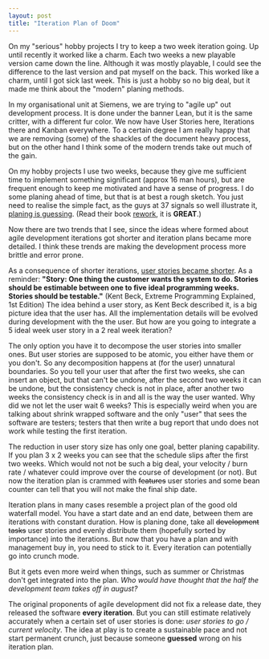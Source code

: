 ```yaml
---
layout: post
title: "Iteration Plan of Doom"
---
```


On my "serious" hobby projects I try to keep a two week iteration going. Up 
until recently it worked like a charm. Each two weeks a new playable version 
came down the line. Although it was mostly playable, I could see the difference
to the last version and pat myself on the back. This worked like a charm,
until I got sick last week. This is just a hobby so no big deal, but it made 
me think about the "modern" planing methods. 

In my organisational unit at Siemens, we are trying to "agile up" out development
process. It is done under the banner Lean, but it is the same critter, with a
different fur color. We now have User Stories here, Iterations there and Kanban
everywhere. To a certain degree I am really happy that we are removing (some)
of the shackles of the document heavy process, but on the other hand I think
some of the modern trends take out much of the gain.

<!--more-->

On my hobby projects I use two weeks, because they give me sufficient time to 
implement something significant (approx 16 man hours), but are frequent enough
to keep me motivated and have a sense of progress. I do some planing ahead of 
time, but that is at best a rough sketch. You just need to realise the 
simple fact, as the guys at 37 signals so well illustrate it, 
[planing is guessing]. (Read their book [rework], it is **GREAT**.)

[planing is guessing]: http://37signals.com/svn/posts/1805-lets-just-call-plans-what-they-are-guesses
[rework]: http://37signals.com/rework

Now there are two trends that I see, since the ideas where formed about agile
development iterations got shorter and iteration plans became more detailed. 
I think these trends are making the development process more brittle and error
prone. 

As a consequence of shorter iterations, [user stories became shorter][1]. As a 
reminder: **"Story: One thing the customer wants the system to do. Stories should 
be estimable between one to five ideal programming weeks. Stories should be 
testable."** (Kent Beck, Extreme Programming Explained, 1st Edition) The idea
behind a user story, as Kent Beck described it, is a big picture idea that the 
user has. All the implementation details will be evolved during development 
with the the user. But how are you going to integrate a 5 ideal week user story
in a 2 real week iteration? 

The only option you have it to decompose the user stories into smaller ones. 
But user stories are supposed to be atomic, you either have them or you don't. 
So any decomposition happens at (for the user) unnatural boundaries. So you tell
your user that after the first two weeks, she can insert an object, but that
can't be undone, after the second two weeks it can be undone, but the consistency
check is not in place, after another two weeks the consistency check is in and
all is the way the user wanted. Why did we not let the user wait 6 weeks? This
is especially weird when you are talking about shrink wrapped software and the 
only "user" that sees the software are testers; testers that then write a bug
report that undo does not work while testing the first iteration. 

The reduction in user story size has only one goal, better planing capability. 
If you plan 3 x 2 weeks you can see that the schedule slips after the first two 
weeks. Which would not not be such a big deal, your velocity / burn rate / 
whatever could improve over the course of development (or not). But now
the iteration plan is crammed with <del>features</del> user stories and some 
bean counter can tell that you will not make the final ship date. 

Iteration plans in many cases resemble a project plan of the good old waterfall
model. You have a start date and an end date, between them are iterations 
with constant duration. How is planing done, take all <del>development tasks</del> 
user stories and evenly distribute them (hopefully sorted by importance) into
the iterations. But now that you have a plan and with management buy in, you 
need to stick to it. Every iteration can potentially go into crunch mode.

But it gets even more weird when things, such as summer or Christmas don't get 
integrated into the plan. *Who would have thought that the half the development
team takes off in august?* 

The original proponents of agile development did not fix a release date, they 
released the software **every iteration**. But you can still estimate relatively
accurately  when a certain set of user stories is done: *user stories to go / 
current velocity*. The idea at play is to create a sustainable pace and not start 
permanent crunch, just because someone **guessed** wrong on his iteration plan.

[1]: http://www.agileproductdesign.com/blog/the_shrinking_story.html 
